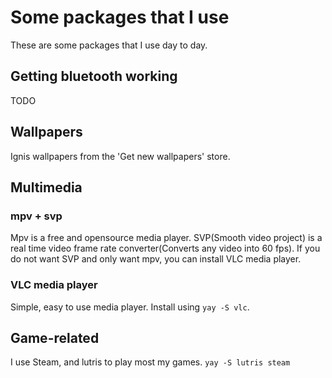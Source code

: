 # Some packages that I use

These are some packages that I use day to day.

## Getting bluetooth working

TODO

## Wallpapers

Ignis wallpapers from the 'Get new wallpapers' store.

## Multimedia

### mpv + svp

Mpv is a free and opensource media player. SVP(Smooth video project) is a real time video frame rate converter(Converts any video into 60 fps). If you do not want SVP and only want mpv, you can install VLC media player.

### VLC media player

Simple, easy to use media player. Install using `yay -S vlc`.

## Game-related

I use Steam, and lutris to play most my games.
`yay -S lutris steam`
